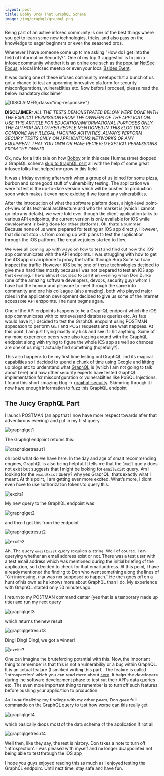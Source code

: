 ```yaml
---
layout: post
title: Bobby Drop That GraphQL Schema
image: /img/graphql/graphql.png
---
```


Being part of an active infosec community is one of the best things where you get to learn some new technologies, tricks, and also pass on the knowledge to eager beginners or even the seasoned pros. 

Whenever I have someone come up to me asking "How do I get into the field of Information Security?". One of my top 3 suggestion is to join a  infosec community whether it is an online one such as the popular [NetSec Focus](https://www.netsecfocus.com), a local infosec meetup or even your local [Bsides Event](http://www.securitybsides.com/w/page/12194156/FrontPage#PastPresentandFutureBSidesEvents).


It was during one of these infosec community meetups that a bunch of us got a chance to test an upcoming innovative platform for security misconfigurations, vulnerabilties etc. Now before I proceed, please read the below mandatory disclaimer

![DISCLAIMER](/img/hush-read-the-disclaimer.jpg){:class="img-responsive"}

**DISCLAIMER:** *ALL THE TESTS DEMONSTRATED BELOW WERE DONE WITH THE EXPLICIT PERMISSION FROM THE OWNERS OF THE APPLICATION. USE THIS ARTICLE FOR EDUCATION/INFORMATIONAL PURPOSES ONLY. THE AUTHOR AND OTHER PEOPLE MENTIONED IN THIS BLOG DO NOT CONDONE ANY ILLEGAL HACKING ACITVITIES. ALWAYS PERFORM SECURIY TESTS ONLY ON APPLICATIONS,NETWORKS OR ANY EQUIPMENT THAT YOU OWN OR HAVE RECIEVED EXPLICIT PERMISSIONS FROM THE OWNER*.

Ok, now for a little tale on how [Bobby](https://xkcd.com/327/) or in this case Hummus(me) dropped a GraphQL schema [skip to GraphQL part](#graphql) all with the help of some great infosec folks that helped me grow in this field.

It was a friday evening after work when a group of us joined for some pizza, burbon and some good stuff of vulnerability testing. The application we were to test is the up-to-date version which will be pushed to production soon which makes it even more exicting if we found any vulnerabilties. 

After the introduction of what the software plaform does, a high-level point-of-view of its technical architecture and who the market is (which I cannot go into any details), we were told even though the client-application talks to various API endpoints, the current version is only available for iOS while development is being done for other platforms. Ok, thats a bummer. Because none of us were prepared for testing an iOS app directly. However, that did not stop us from coming up with plans to test the application through the iOS platform. The creative juices started to flow.

We were all coming up with ways on how to test and find out how this iOS app communicates with the API endpoints. I was struggling with how to get the iOS app on an iphone to proxy the traffic through Burp Suite so I can inspect the traffic. However, iOS being one of those technologies decided to give me a hard time mostly because I was not prepared to test an iOS app that evening. I have almost decided to call it an evening when Don Burks (one of the amazing software developers, devops, security guy) whom I have had the honour and pleasure to meet through the same info community and one his colleague (also amazing), both who played major roles in the application development decided to give us some of the Internet accessible API endpoints. The hunt begins again. 

One of the API endpoints happens to be a GraphQL endpoint which the iOS app communicates with to retrieve/send database queries etc. As fate would have it, I decided to test the GraphQL endpoint using POSTMAN application to perform GET and POST requests and see what happens. At this point, I am just trying mostly my luck and see if I hit anything. Some of my more experience peers were also fuzzing around with the GraphQL endpoint along with trying to figure the whole iOS app as well so chances are one of us might actually find something (hopefully?).

This also happens to be my first time testing out GraphQL and its magical capabilties so I decided to spend a chunk of time using Google and hitting up blogs etc to understand what [GraphQL](https://medium.freecodecamp.org/a-beginners-guide-to-graphql-60e43b0a41f5) is (which I am not going to talk about here) and how other security experts have tested GraphQL implementation for misconfiguration or vulnerabilties like NoSQL Injections. I found this short amazing blog -> [graphql-security](https://blog.doyensec.com/2018/05/17/graphql-security-overview.html). Skimming through it I now have enough information to fuzz this GraphQL endpoint

## The Juicy GraphQL Part <a name="graphql"></a>

I launch POSTMAN (an app that I now have more respect towards after that adventurous evening) and put in my first query 

![graphqlget1](/img/graphql/graphqlget1.1.png)

The Graphql endpoint returns this:

![graphqlgetresult1](/img/graphql/graphqlget1_result1.1.png)

oh look! what do we have here. In the day and age of smart recommending engines, GraphQL is also being helpful. It tells me that the `Email` query does not exist but suggests that I might be looking for `emailExist` query. Am I looking for the `emailExist` query? why yes GraphQL, thats exactly what I meant. At this point, I am getting even more excited. What's more, I didnt even have to use authorization tokens to query this. 

![excite1](/img/excite1.gif)

My new query to the GraphQL endpoint was

![graphqlget2](/img/graphql/graphqlget2.1.png)

and then I get this from the endpoint

![graphqlgetresult2](/img/graphql/graphqlget2_result1.1.png)

![excite2](/img/excite2.gif)

Ah. The query `emailExist` query requires a string. Well of course. I am querying whether an email address exist or not. There was a test user with a test email address which was mentioned during the initial briefing of the application, so I decided to check for that email address. At this point, I have already mentioned the finding to Don who went something along the lines of "Oh interesting, that was not supposed to happen." He then goes off on a hunt of his own as he knows more about GraphQL than I do. My experience with GraphQL started only 20 minutes ago. 

I return to my POSTMAN command center (yes that is a temporary made up title) and run my next query

![graphqlget3](/img/graphql/graphqlget3.1.png)

which returns the new result

![graphqlgetresult3](/img/graphql/graphqlget3_result1.1.png)

Ding! Ding! Ding!, we got a winner!

![excite3](/img/excite3.gif)

One can imagine the bruteforcing potential with this. Now, the important thing to remember is that this is not a vulnerability or a bug within GraphQL. It is an actual feature (I smirked writing this part). The feature is called 'Introspection' which you can read more about [here](https://graphql.org/learn/introspection/). It helps the developers during the software development phase to test out their API's data queries etc. The even more important thing to remember is to turn off such features before pushing your application to production. 

As I was finalizing my findings with my other peers, Don goes full commando on the GraphQL query to test how worse can this really get

![graphqlget4](/img/graphql/graphqlget4.1.png)

which basically drops most of the data schema of the application if not all

![graphqlgetresult4](/img/graphql/graphqlget4_result1.1.png)

Well then, like they say, the rest is history. Don takes a note to turn off 'Introspection'. I was pleased with myself and no longer disappointed not being able to test through the iOS app.

I hope you guys enjoyed reading this as much as I enjoyed testing the GraphQL endpoint. Until next time, stay safe and have fun.






 